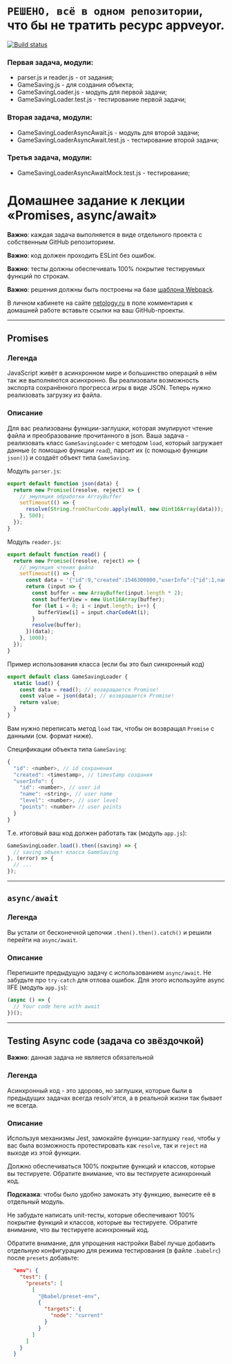 # `РЕШЕНО, всё в одном репозитории`, что бы не тратить ресурс appveyor.

[![Build status](https://ci.appveyor.com/api/projects/status/h0jq43s5f4ckmeea?svg=true)](https://ci.appveyor.com/project/RT-Vinsent/ajs-homeworks-10)

### Первая задача, модули:
* parser.js и reader.js - от задания;
* GameSaving.js - для создания объекта;
* GameSavingLoader.js - модуль для первой задачи;
* GameSavingLoader.test.js - тестирование первой задачи;
### Вторая задача, модули:
* GameSavingLoaderAsyncAwait.js - модуль для второй задачи;
* GameSavingLoaderAsyncAwait.test.js - тестирование второй задачи;
### Третья задача, модули:
* GameSavingLoaderAsyncAwaitMock.test.js - тестирование;

# Домашнее задание к лекции «Promises, async/await»

**Важно**: каждая задача выполняется в виде отдельного проекта с собственным GitHub репозиторием.

**Важно**: код должен проходить ESLint без ошибок.

**Важно**: тесты должны обеспечивать 100% покрытие тестируемых функций по строкам.

**Важно**: решения должны быть построены на базе [шаблона Webpack](https://github.com/RT-Vinsent/ajs-homeworks/tree/ajs8/ci-template).

В личном кабинете на сайте [netology.ru](http://netology.ru/) в поле комментария к домашней работе вставьте ссылки на ваш GitHub-проекты.

---

## Promises

### Легенда

JavaScript живёт в асинхронном мире и большинство операций в нём так же выполняются асинхронно. Вы реализовали возможность экспорта сохранённого прогресса игры в виде JSON. Теперь нужно реализовать загрузку из файла.

### Описание

Для вас реализованы функции-заглушки, которая эмулируют чтение файла и преобразование прочитанного в json. Ваша задача - реализовать класс `GameSavingLoader` с методом `load`, который загружает данные (с помощью функции `read`), парсит их (с помощью функции `json()`) и создаёт объект типа `GameSaving`.

Модуль `parser.js`:
```javascript
export default function json(data) {
  return new Promise((resolve, reject) => {
    // эмуляция обработки ArrayBuffer
    setTimeout(() => {
      resolve(String.fromCharCode.apply(null, new Uint16Array(data)));
    }, 500);
  });
}
```

Модуль `reader.js`:
```javascript
export default function read() {
  return new Promise((resolve, reject) => {
    // эмуляция чтения файла
    setTimeout(() => {
      const data = '{"id":9,"created":1546300800,"userInfo":{"id":1,name":"Hitman","level":10,"points":2000}}';
      return (input => {
        const buffer = new ArrayBuffer(input.length * 2);
        const bufferView = new Uint16Array(buffer);
        for (let i = 0; i < input.length; i++) {
          bufferView[i] = input.charCodeAt(i);
        }
        resolve(buffer);
      })(data);
    }, 1000); 
  });
}
```

Пример использования класса (если бы это был синхронный код)
```javascript
export default class GameSavingLoader {
  static load() {
    const data = read(); // возвращается Promise!
    const value = json(data); // возвращается Promise!
    return value;
  }
}
```
Вам нужно переписать метод `load` так, чтобы он возвращал `Promise` с данными (см. формат ниже).

Спецификации объекта типа `GameSaving`:
```javascript
{
  "id": <number>, // id сохранения
  "created": <timestamp>, // timestamp создания
  "userInfo": {
    "id": <number>, // user id
    "name": <string>, // user name
    "level": <number>, // user level
    "points": <number> // user points
  }
}
```

Т.е. итоговый ваш код должен работать так (модуль `app.js`):
```javascript
GameSavingLoader.load().then((saving) => {
  // saving объект класса GameSaving
}, (error) => {
  // ...
});
```

---

## `async/await`

### Легенда

Вы устали от бесконечной цепочки `.then().then().catch()` и решили перейти на `async/await`.

### Описание

Перепишите предыдущую задачу с использованием `async/await`. Не забудьте про `try-catch` для отлова ошибок. Для этого используйте async IIFE (модуль `app.js`):
```javascript
(async () => {
  // Your code here with await
})();
```

---

## Testing Async code (задача со звёздочкой)

**Важно**: данная задача не является обязательной 

### Легенда

Асинхронный код - это здорово, но заглушки, которые были в предыдущих задачах всегда resolv'ятся, а в реальной жизни так бывает не всегда.

### Описание

Используя механизмы Jest, замокайте функции-заглушку `read`, чтобы у вас была возможность протестировать как `resolve`, так и `reject` на выходе из этой функции.

Должно обеспечиваться 100% покрытие функций и классов, которые вы тестируете. Обратите внимание, что вы тестируете асинхронный код.

**Подсказка**: чтобы было удобно замокать эту функцию, вынесите её в отдельный модуль.

Не забудьте написать unit-тесты, которые обеспечивают 100% покрытие функций и классов, которые вы тестируете. Обратите внимание, что вы тестируете асинхронный код.

Обратите внимание, для упрощения настройки Babel лучше добавить отдельную конфигурацию для режима тестирования (в файле `.babelrc`) после `presets` добавьте:

```json
  "env": {
    "test": {
      "presets": [
        [
          "@babel/preset-env",
          {
            "targets": {
              "node": "current"
            }
          }
        ]
      ]
    }
  }
```
